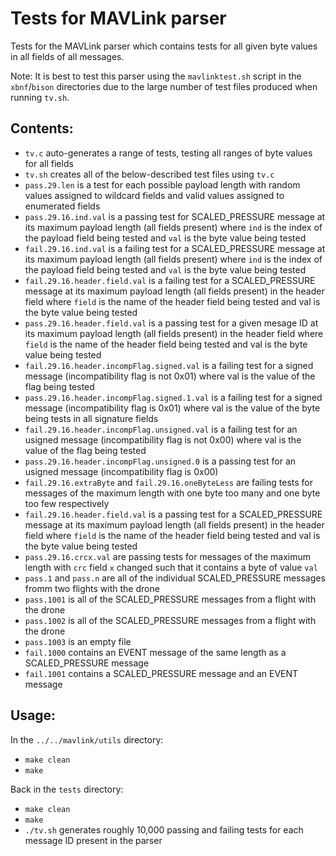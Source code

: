# Tests for MAVLink parser

Tests for the MAVLink parser which contains tests for all given byte values in all fields of all messages.

Note: It is best to test this parser using the `mavlinktest.sh` script in the `xbnf`/`bison` directories due to the large number of test files produced when running `tv.sh`.

## Contents:

* `tv.c` auto-generates a range of tests, testing all ranges of byte values for all fields
* `tv.sh` creates all of the below-described test files using `tv.c`
* `pass.29.len` is a test for each possible payload length with random values assigned to wildcard fields and valid values assigned to enumerated fields 
* `pass.29.16.ind.val` is a passing test for SCALED_PRESSURE message at its maximum payload length (all fields present) where `ind` is the index of the payload field being tested and `val` is the byte value being tested
* `fail.29.16.ind.val` is a failing test for a SCALED_PRESSURE message at its maximum payload length (all fields present) where `ind` is the index of the payload field being tested and `val` is the byte value being tested
* `fail.29.16.header.field.val` is a failing test for a SCALED_PRESSURE message at its maximum payload length (all fields present) in the header field where `field` is the name of the header field being tested and val is the byte value being tested
* `pass.29.16.header.field.val` is a passing test for a given mesage ID at its maximum payload length (all fields present) in the header field where `field` is the name of the header field being tested and val is the byte value being tested
* `fail.29.16.header.incompFlag.signed.val` is a failing test for a signed message (incompatibility flag is not 0x01) where val is the value of the flag being tested
* `pass.29.16.header.incompFlag.signed.1.val` is a failing test for a signed message (incompatibility flag is 0x01) where val is the value of the byte being tests in all signature fields
* `fail.29.16.header.incompFlag.unsigned.val` is a failing test for an usigned message (incompatibility flag is not 0x00) where val is the value of the flag being tested
* `pass.29.16.header.incompFlag.unsigned.0` is a passing test for an usigned message (incompatibility flag is 0x00)
* `fail.29.16.extraByte` and `fail.29.16.oneByteLess` are failing tests for messages of the maximum length with one byte too many and one byte too few respectively
* `fail.29.16.header.field.val` is a passing test for a SCALED_PRESSURE message at its maximum payload length (all fields present) in the header field where `field` is the name of the header field being tested and val is the byte value being tested
* `pass.29.16.crcx.val` are passing tests for messages of the maximum length with `crc` field `x` changed such that it contains a byte of value `val` 
* `pass.1` and `pass.n` are all of the individual SCALED_PRESSURE messages fromm two flights with the drone
* `pass.1001` is all of the SCALED_PRESSURE messages from a flight with the drone
* `pass.1002` is all of the SCALED_PRESSURE messages from a flight with the drone
* `pass.1003` is an empty file
* `fail.1000` contains an EVENT message of the same length as a SCALED_PRESSURE message
* `fail.1001` contains a SCALED_PRESSURE message and an EVENT message

## Usage:

In the `../../mavlink/utils` directory:
* `make clean`
* `make`

Back in the `tests` directory:
* `make clean`
* `make`
* `./tv.sh` generates roughly 10,000 passing and failing tests for each message ID present in the parser
